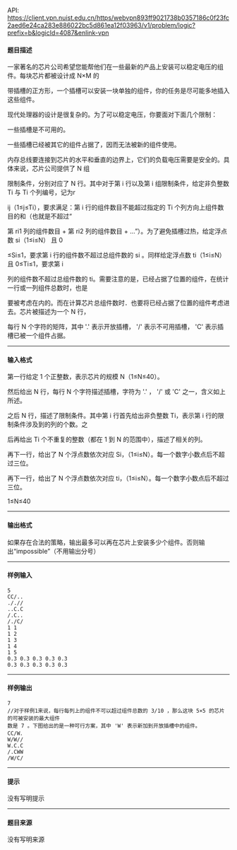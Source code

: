 API: https://client.vpn.nuist.edu.cn/https/webvpn893ff9021738b0357186c0f23fc2aed6e24ca283e886022bc5d861ea12f03963/v1/problem/logic?prefix=b&logicId=4087&enlink-vpn

#### 题目描述

一家著名的芯片公司希望您能帮他们在一些最新的产品上安装可以稳定电压的组件。每块芯片都被设计成 N×M 的

带插槽的正方形，一个插槽可以安装一块单独的组件，你的任务是尽可能多地插入这些组件。

现代处理器的设计是很复杂的。为了可以稳定电压，你要面对下面几个限制：

一些插槽是不可用的。

一些插槽已经被其它的组件占据了，因而无法被新的组件使用。

内存总线要连接到芯片的水平和垂直的边界上，它们的负载电压需要是安全的。具体来说，芯片公司提供了 N 组

限制条件，分别对应了 N 行。其中对于第 i 行以及第 i 组限制条件，给定非负整数 Ti 与 Ti 个列编号，记为r

ij（1≤j≤Ti），要求满足：第 i 行的组件数目不能超过指定的 Ti 个列方向上组件数目的和（也就是不超过“

第 ri1 列的组件数目 + 第 ri2 列的组件数目 + …”）。为了避免插槽过热，给定浮点数 si（1≤i≤N） 且 0

≤Si≤1，要求第 i 行的组件数不超过总组件数的 si 。同样给定浮点数 ti（1≤i≤N）且 0≤Ti≤1，要求第 i 

列的组件数不超过总组件数的 ti。需要注意的是，已经占据了位置的组件，在统计一行或一列组件总数时，也是

要被考虑在内的。而在计算芯片总组件数时．也要将已经占据了位置的组件考虑进去。芯片被描述为一个 N 行，

每行 N 个字符的矩阵，其中 '.' 表示开放插槽， '/' 表示不可用插槽， 'C' 表示插槽已被一个组件占据。

---

#### 输入格式

第一行给定 1 个正整数，表示芯片的规模 N（1≤N≤40）。

然后给出 N 行，每行 N 个字符描述插槽，字符为 '.' ， '/' 或 'C' 之一，含义如上所述。

之后 N 行，描述了限制条件。其中第 i 行首先给出非负整数 Ti，表示第 i 行的限制条件涉及到的列的个数。之

后再给出 Ti 个不重复的整数（都在 1 到 N 的范围中），描述了相关的列。

再下一行，给出了 N 个浮点数依次对应 Si，（1≤i≤N）。每一个数字小数点后不超过三位。

再下一行，给出了 N 个浮点数依次对应 ti，（1≤i≤N）。每一个数字小数点后不超过三位。

1≤N≤40

---

#### 输出格式

如果存在合法的策略，输出最多可以再在芯片上安装多少个组件。否则输出“impossible”（不用输出分号）

---

#### 样例输入
```
5 
CC/.. 
./.// 
..C.C 
/.C.. 
/./C/ 
1 1 
1 2 
1 3 
1 4 
1 5 
0.3 0.3 0.3 0.3 0.3 
0.3 0.3 0.3 0.3 0.3
```

---

#### 样例输出
```
7
//对于样例1来说，每行每列上的组件不可以超过组件总数的 3/10 ，那么这块 5×5 的芯片的可被安装的最大组件
数是 7 。下图给出的是一种可行方案，其中 'W' 表示新加到开放插槽中的组件。
CC/W．
W/W//
W.C.C
/.CWW
/W/C/
```

---

#### 提示

没有写明提示

---

#### 题目来源

没有写明来源